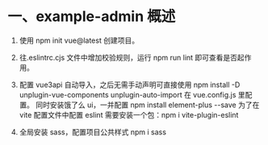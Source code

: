 # 一、example-admin 概述

1. 使用 npm init vue@latest 创建项目。

2. 往.eslintrc.cjs 文件中增加校验规则，运行 npm run lint 即可查看是否起作用。

3. 配置 vue3api 自动导入，之后无需手动声明可直接使用
   npm install -D unplugin-vue-components unplugin-auto-import
   在 vue.config.js 里配置。
   同时安装饿了么 ui，一并配置 npm install element-plus --save
   为了在 vite 配置文件中配置 eslint 需要安装一个包：npm i vite-plugin-eslint

4. 全局安装 sass，配置项目公共样式
   npm i sass
